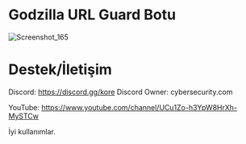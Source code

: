 
# Godzilla URL Guard Botu

![Screenshot_165](https://github.com/user-attachments/assets/312c5c64-9296-43ac-8797-7bdb36b978c3)



# Destek/İletişim
Discord: https://discord.gg/kore
Discord Owner: cybersecurity.com

YouTube: https://www.youtube.com/channel/UCu1Zo-h3YpW8HrXh-MySTCw

İyi kullanımlar.
